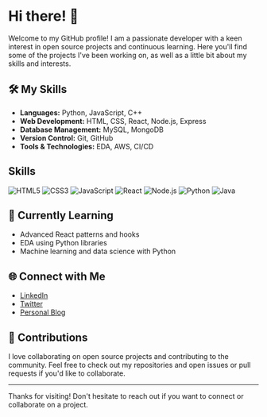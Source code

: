 # Hi there! 👋

Welcome to my GitHub profile! I am a passionate developer with a keen interest in open source projects and continuous learning. Here you'll find some of the projects I've been working on, as well as a little bit about my skills and interests.

## 🛠️ My Skills

- **Languages:** Python, JavaScript, C++
- **Web Development:** HTML, CSS, React, Node.js, Express
- **Database Management:** MySQL, MongoDB
- **Version Control:** Git, GitHub
- **Tools & Technologies:** EDA, AWS, CI/CD

## Skills

![HTML5](https://upload.wikimedia.org/wikipedia/commons/6/60/HTML5_logo_and_wordmark.svg)
![CSS3](https://upload.wikimedia.org/wikipedia/commons/d/d5/CSS3_logo.svg)
![JavaScript](https://upload.wikimedia.org/wikipedia/commons/6/6a/JavaScript-logo.png)
![React](https://upload.wikimedia.org/wikipedia/commons/a/a7/React-icon.svg)
![Node.js](https://upload.wikimedia.org/wikipedia/commons/d/d9/Node.js_logo.svg)
![Python](https://upload.wikimedia.org/wikipedia/commons/c/c3/Python-logo-notext.svg)
![Java](https://upload.wikimedia.org/wikipedia/commons/3/30/Java_programming_language_logo.svg)



## 🌱 Currently Learning

- Advanced React patterns and hooks
- EDA using Python libraries
- Machine learning and data science with Python


## 🌐 Connect with Me

- [LinkedIn](https://www.linkedin.com/in/himmans-bhardwaj-92616536146559452735)
- [Twitter](https://twitter.com/himmans15)
- [Personal Blog](https://himmans15.github.io/blog)



## 🤝 Contributions

I love collaborating on open source projects and contributing to the community. Feel free to check out my repositories and open issues or pull requests if you'd like to collaborate.

---

Thanks for visiting! Don't hesitate to reach out if you want to connect or collaborate on a project.
